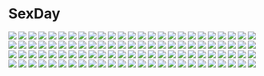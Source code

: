 # SexDay
![](https://konachan.com/image/fa732b55e839cd16e14be287a442aaf9/Konachan.com%20-%20198806%201000-chan%20blue_hair%20boots%20oizumi%20orimoto_mimana%20purple_eyes%20short_hair%20skirt%20wink.jpg)
![](https://konachan.com/image/b285726b11941643643cfc2bc6912cd7/Konachan.com%20-%2049195%20tagme.jpg)
![](https://konachan.com/image/cd7e39d276f52f48dae2bd2a3ee57b06/Konachan.com%20-%20155650%202girls%20aki_minoriko%20aki_shizuha%20autumn%20blonde_hair%20dress%20flowers%20hat%20jpeg_artifacts%20leaves%20poyan_noken%20red_eyes%20short_hair%20stairs%20touhou%20tree.jpg)
![](https://konachan.com/image/6e58d5656911828f23b89b6dc72ba25e/Konachan.com%20-%2075912%20hijiri_byakuren%20touhou.jpg)
![](https://konachan.com/image/c7f9738d25fca1db0b122d9ce3eebac5/Konachan.com%20-%20260543%20anthropomorphism%20azur_lane%20breasts%20chinese_clothes%20chinese_dress%20cleavage%20elbow_gloves%20gloves%20long_hair%20purple_eyes%20swd3e2%20twintails%20white_hair.jpg)
![](https://konachan.com/jpeg/b3332fe2b2106b2b7c97c01b7042ee63/Konachan.com%20-%20238456%202girls%20blonde_hair%20bow%20braids%20brown_hair%20dress%20hakurei_reimu%20hat%20kirisame_marisa%20long_hair%20mage%20miko%20ofuda%20skirt%20touhou%20waifu2x%20witch_hat%20yellow_eyes.jpg)
![](https://konachan.com/image/071ecaa66d4cbeaf3ebc02e7b1e8a806/Konachan.com%20-%2080376%202girls%20akio_%28dkakh918%29%20animal_ears%20armor%20ass%20blue_hair%20boots%20breasts%20cleavage%20horns%20kirin_%28armor%29%20monster_hunter%20nargacuga_%28armor%29%20thighhighs%20yuri.jpg)
![](https://konachan.com/jpeg/c6ffd5034c32f658775a041278fc111a/Konachan.com%20-%20176067%20blonde_hair%20blue_eyes%20breasts%20feng%20flat_chest%20game_cg%20katagai_shione%20long_hair%20nipples%20open_shirt%20panties%20school_uniform%20skirt%20thighhighs%20underwear.jpg)
![](https://konachan.com/image/64338b8fc2e8881fcec50d20ac64d8af/Konachan.com%20-%20130259%20asagi_shii%20blood%20blue_hair%20bow%20dress%20hat%20red_eyes%20remilia_scarlet%20spear%20touhou%20vampire%20weapon%20wings.jpg)
![](https://konachan.com/jpeg/2429db6d9a1b0930b826db6e9d834abe/Konachan.com%20-%20107331%20ass%20blue_eyes%20blush%20censored%20clochette%20game_cg%20hat%20kamikaze_explorer%20long_hair%20nopan%20oshiki_hitoshi%20penis%20school_uniform%20usami_saori.jpg)
![](https://konachan.com/image/ea53d1226c3f03bc630c7db0d0dd2a6e/Konachan.com%20-%2025774%20animal%20cat%20cc%20chibi%20code_geass%20food%20pizza%20signed%20vector%20watermark.jpeg)
![](https://konachan.com/jpeg/8fb601d091a901c65b950825bd6cc048/Konachan.com%20-%20118793%20blue_eyes%20blush%20brown_hair%20cabbit%20cameltoe%20chisha%20game_cg%20long_hair%20midori_no_umi%20night%20panties%20skirt%20skirt_lift%20thighhighs%20underwear%20yukie.jpg)
![](https://konachan.com/jpeg/69124cd74826203d4f70137a170efac6/Konachan.com%20-%20188942%20all_male%20blonde_hair%20blood%20boots%20glasses%20gloves%20kamezaemon%20male%20mask%20original%20red_eyes%20short_hair%20sword%20tentacles%20torn_clothes%20weapon.jpg)
![](https://konachan.com/image/d4037b1705933cbe3f749c82c8cd8563/Konachan.com%20-%20129278%20blue%20blue_eyes%20blue_hair%20bow%20cirno%20fairy%20kiku_%28kicdoc%29%20monochrome%20short_hair%20thighhighs%20touhou%20wings.jpg)
![](https://konachan.com/image/d5f55ab369a630d5566b562378499e67/Konachan.com%20-%2028065%20abe_yoshitoshi%20dark%20iwakura_lain%20serial_experiments_lain.jpg)
![](https://konachan.com/jpeg/38a3e3c3101d4ca4b0caa413c3085b0b/Konachan.com%20-%2031247%20bra%20breasts%20cleavage%20game_cg%20lyrical_lyric%20marmalade%20mikeou%20takami_rin%20underwear.jpg)
![](https://konachan.com/image/c8929797b67915bbca52e2b16c7b3731/Konachan.com%20-%20127083%20aonoe%20dark%20gumi%20night%20silhouette%20sky%20stars%20vocaloid.jpg)
![](https://konachan.com/image/7732aa9c253b58ab0f47961e6928c9fe/Konachan.com%20-%20159726%20hatsune_miku%20vocaloid.jpg)
![](https://konachan.com/image/ee94202b289f48933d7c6b1f96caad0c/Konachan.com%20-%2033624%20asakaze_risa%20hanabishi_miki%20hayate_no_gotoku%20katsura_yukiji%20segawa_izumi.jpg)
![](https://konachan.com/image/1838620aab11c6b8fdfded9b0356fc31/Konachan.com%20-%2047120%20guitar%20hatsune_miku%20instrument%20vocaloid.jpg)
![](https://konachan.com/image/5dc25abdf141a0fb090a60bc99344099/Konachan.com%20-%2011616%20sola%20tagme.jpg)
![](https://konachan.com/image/014b3ebd8bfe967e06b5d15ee11c21ed/Konachan.com%20-%205051%20eureka%20eureka_seven%20nude.jpg)
![](https://konachan.com/jpeg/06cc12141a56a6246649866100418ba3/Konachan.com%20-%20239927%20anthropomorphism%20ass%20blonde_hair%20bra%20breasts%20cleavage%20kantai_collection%20long_hair%20red_eyes%20ribbons%20thighhighs%20underwear%20yuudachi_%28kancolle%29.jpg)
![](https://konachan.com/jpeg/32a107078de3792348734da54227cb91/Konachan.com%20-%20286642%202girls%20aqua_eyes%20bow%20breasts%20chain%20choker%20cleavage%20garter%20green_hair%20long_hair%20navel%20ofuda%20ponytail%20red_eyes%20shorts%20skirt%20tattoo%20thighhighs%20touhou.jpg)
![](https://konachan.com/image/90f20ca2fdf24f980db8fb40720669fb/Konachan.com%20-%20265589%20apron%20bed%20brown_eyes%20brown_hair%20original%20pokachu%20school_uniform%20short_hair.jpg)
![](https://konachan.com/image/182dff5b9c9f34e4b7bdb9f09b1f475f/Konachan.com%20-%20218939%20beach%20bikini%20clouds%20dagashi_kashi%20green_eyes%20hat%20navel%20purple_hair%20rumaki%20shidare_hotaru%20short_hair%20sky%20swimsuit%20water.jpg)
![](https://konachan.com/jpeg/69eeb2d6be7c5ad949dbe2b4e40ffec6/Konachan.com%20-%2081267%20animal_ears%20k-on%21%20nakano_azusa%20school_swimsuit%20swimsuit%20vector.jpg)
![](https://konachan.com/image/75d557aa2433f89fa9a9e5e115a54628/Konachan.com%20-%20260949%202girls%20breasts%20edogawa_roman%20hoodie%20ichinose_shiki%20idolmaster%20naked_shirt%20nipples%20no_bra%20open_shirt%20otokura_yuuki%20panties%20shirt%20underwear.jpg)
![](https://konachan.com/jpeg/96d7f1b51b24f53637681ddfc0b4fba5/Konachan.com%20-%2078273%20animal_ears%20boots%20long_hair%20original%20tail%20thighhighs%20twintails%20wink.jpg)
![](https://konachan.com/image/b4314a58956c9b9a6ee79cbad48987fb/Konachan.com%20-%20166316%202girls%20apple%20barefoot%20black_hair%20food%20fruit%20fuji_vol.2%20original%20school_uniform%20short_hair%20skirt.jpg)
![](https://konachan.com/image/4e2a5358bcbca51d940464bf6001861c/Konachan.com%20-%20282830%20artoria_pendragon_%28all%29%20building%20fate_%28series%29%20fate_stay_night%20saber%20scenic%20suishougensou.jpg)
![](https://konachan.com/image/2beff2277562c5d36e953e3b9d1200d8/Konachan.com%20-%2013765%20animal_ears%20barefoot%20loli%20ooji%20panties%20striped_panties%20tagme%20tail%20underwear.jpg)
![](https://konachan.com/image/b1ca9b1e90048feb7d26c0fb00f7d1dc/Konachan.com%20-%2020575%20alphonse_elric%20black_hayate%20edward_elric%20fullmetal_alchemist%20jean_havoc%20kain_fuery%20riza_hawkeye%20roy_mustang%20vato_falman%20winry_rockbell.jpg)
![](https://konachan.com/image/97528296309b891f4b4cf5e555ece86a/Konachan.com%20-%2099644%20akemi_homura%20kaname_madoka%20mahou_shoujo_madoka_magica%20miki_sayaka%20sakura_kyouko%20thighhighs%20tomoe_mami%20white.jpg)
![](https://konachan.com/jpeg/ae5928530307f009f726b080ae1414c0/Konachan.com%20-%20220356%20clouds%20kawashiro_nitori%20monosenbei%20sky%20touhou.jpg)
![](https://konachan.com/image/03ae098a6adf9fd0a5e6dbd4ebdc7bbf/Konachan.com%20-%20291984%20blush%20book%20bra%20breasts%20brown_eyes%20brown_hair%20cleavage%20long_hair%20open_shirt%20original%20panties%20pantyhose%20skirt%20suzuki_nago%20underwear%20undressing.jpg)
![](https://konachan.com/jpeg/e192a9710d98f14027a115d7656c644d/Konachan.com%20-%2031266%20breasts%20censored%20cleavage%20game_cg%20lyrical_lyric%20marmalade%20mikeou%20open_shirt%20penis.jpg)
![](https://konachan.com/image/b98a873b8a953ecefb9e42e8350192a8/Konachan.com%20-%2075939%20tagme.jpg)
![](https://konachan.com/jpeg/add23ff6c52275146c269ad8db500406/Konachan.com%20-%20300623%20amashiro_natsuki%20animal_ears%20blush%20bunny_ears%20bunnygirl%20collar%20gray_hair%20long_hair%20original%20pink_eyes%20twintails%20white.jpg)
![](https://konachan.com/jpeg/a24bbb20d9e9e71f41a833647c00451a/Konachan.com%20-%20270000%20bed%20black_hair%20blush%20braids%20breasts%20dress%20f-cla%20game_cg%20long_hair%20nipples%20nude%20penis%20ponytail%20pussy%20red_eyes%20red_hair%20sex%20short_hair%20uncensored.jpg)
![](https://konachan.com/jpeg/7312fd11caff46c777b53dd2d8c34e0e/Konachan.com%20-%20199574%20animal%20bird%20cape%20mivit%20original%20pixiv_fantasia%20scenic%20watermark.jpg)
![](https://konachan.com/image/01c4aaed2b5093f76686f6071d01c532/Konachan.com%20-%2031520%20blush%20favorite%20game_cg%20gray_hair%20happy_margaret%21%20kokonoka%20long_hair%20rindou_saki%20twintails.jpg)
![](https://konachan.com/jpeg/250d2842655c1cec2505d0d181c70993/Konachan.com%20-%2091875%20bed%20close%20game_cg%20ooizumi_mai%20real_imouto_ga_iru_ooizumi-kun_no_baai%20takoyaki_%28roast%29.jpg)
![](https://konachan.com/image/f5202c9943f36a9ecf464c33cc0b7ce4/Konachan.com%20-%20170888%20blonde_hair%20clouds%20hat%20moriya_suwako%20skirt%20sky%20sunakumo%20sunset%20thighhighs%20touhou%20water%20yellow_eyes.jpg)
![](https://konachan.com/image/da257e40a67eaa0d88ea78c7361a2f81/Konachan.com%20-%2021584%20beach%20bleach%20breasts%20cleavage%20dark_skin%20group%20inoue_orihime%20ise_nanao%20kotetsu_isane%20kuchiki_rukia%20shiba_kuukaku%20soifon%20tattoo%20unohana_retsu.jpg)
![](https://konachan.com/image/12866dfdfb7ccd5949bee73c26dfc386/Konachan.com%20-%2012957%20suzuhira_hiro%20swimsuit%20tagme.jpg)
![](https://konachan.com/jpeg/cc8cd23f849b1e82bb9f5076d61d1767/Konachan.com%20-%20118129%20brown_eyes%20brown_hair%20culture_japan%20long_hair%20piromizu%20school_uniform%20suenaga_mirai%20thighhighs%20zoom_layer.jpg)
![](https://konachan.com/jpeg/79e2758ee2765beb930bbc4ca115f8a7/Konachan.com%20-%20290909%20animal_ears%20anthropomorphism%20atago_%28azur_lane%29%20azur_lane%20blush%20breasts%20brown_hair%20cleavage%20close%20foxgirl%20mappaninatta%20wet.jpg)
![](https://konachan.com/image/723d2970888196f95b0a3248f480dfb7/Konachan.com%20-%205118%20andou_mahoro%20mahoromatic%20open_shirt%20panties%20underwear%20white.jpg)
![](https://konachan.com/image/e76aae008b6a9259d9ea34d67b0b25fe/Konachan.com%20-%20179060%20ao_no_mavis%20blue_eyes%20original%20pixiv_fantasia%20pointed_ears%20purple_hair%20ribbons%20sa_%28h28085%29%20short_hair%20sword%20weapon.jpg)
![](https://konachan.com/jpeg/6a451ed61c9f4f4a45ff9b5d7bf78462/Konachan.com%20-%20138685%20dolphin_divers%20game_cg%20ogura_minamo%20senomoto_hisashi.jpg)
![](https://konachan.com/image/0b1aeb29c8477fcc809cd6761b73b77a/Konachan.com%20-%20130550%20blush%20close%20feng%20game_cg%20hoshizora_e_kakaru_hashi%20koumoto_madoka%20purple_eyes%20purple_hair%20ryohka%20school_uniform.jpg)
![](https://konachan.com/jpeg/b991026ce2df7afc0626b5443a45f437/Konachan.com%20-%20175437%20apple%20blonde_hair%20blue_eyes%20bow%20cake%20candy%20dress%20food%20fruit%20headband%20kneehighs%20male%20sakakidani%20short_hair%20strawberry%20teddy_bear%20umbrella%20vocaloid%20wink.jpg)
![](https://konachan.com/image/15fe367f2fdba4ee80e947764de1608d/Konachan.com%20-%20252735%20blue_eyes%20blue_hair%20bow%20cropped%20denpa_onna_to_seishun_otoko%20food%20game_console%20long_hair%20pizza%20skirt%20tamu_%28tamurarucaffe1226%29%20touwa_erio.jpg)
![](https://konachan.com/image/7ca2f2d493488451db82c190da830cf3/Konachan.com%20-%20121802%20black_eyes%20black_hair%20blue_eyes%20brown_hair%20jpeg_artifacts%20mononoke_%28empty%29%20original.jpg)
![](https://konachan.com/jpeg/c1fb9029ba778c734fef7008391487a3/Konachan.com%20-%20229150%20brown_hair%20flat_chest%20food%20game_cg%20loli%20long_hair%20panties%20sayama_chie%20shoujo_ramune%20skirt%20tan_lines%20tanuki_soft%20underwear%20upskirt%20yellow_eyes.jpg)
![](https://konachan.com/image/89a13781c84ebf1183fd580aeef56dbd/Konachan.com%20-%2011089%20flandre_scarlet%20snow%20touhou%20vampire%20winter.jpg)
![](https://konachan.com/image/2e8ef52cc6048bf35dea5e0ed5855a54/Konachan.com%20-%20277567%20animal%20blush%20brown_eyes%20fang%20japanese_clothes%20long_hair%20miko%20orange_hair%20original%20pokachu%20ponytail.jpg)
![](https://konachan.com/jpeg/6f4d7ecb4f2eefa14805aa932198e1ee/Konachan.com%20-%20274646%20blonde_hair%20breasts%20dress%20footjob%20game_cg%20goth-loli%20horns%20kneehighs%20lolita_fashion%20nipples%20penis%20pussy%20short_hair%20uncensored%20yellow_eyes.jpg)
![](https://konachan.com/jpeg/1a44f495033fb158499c720b5f20959a/Konachan.com%20-%20290375%202girls%20ass%20black_hair%20blue_eyes%20bra%20braids%20breasts%20glasses%20kneehighs%20long_hair%20nipples%20open_shirt%20panties%20sakura_airi%20scan%20skirt%20underwear.jpg)
![](https://konachan.com/jpeg/d23b47efcb2e8009bc23f58f8a64f75d/Konachan.com%20-%20153948%20pointed_ears%20sword_art_online%20yuuki_asuna.jpg)
![](https://konachan.com/jpeg/036c6c5cd2a8c0a6bb0342eccd7082ea/Konachan.com%20-%20191408%20aqua_eyes%20black_hair%20brown_eyes%20brown_hair%20cat_smile%20catgirl%20long_hair%20maid%20neko_works%20nekopara%20pink_hair%20sayori%20short_hair%20thighhighs%20twintails.jpg)
![](https://konachan.com/image/e868b6945bd4ff06f7d4534cdc3e9299/Konachan.com%20-%20130798%20lala_satalin_deviluke%20loli%20sairenji_haruna%20to_love_ru%20yabuki_kentarou%20yuuki_mikan.jpg)
![](https://konachan.com/image/39f9af8ba4ffb812439acc45ddbffaf3/Konachan.com%20-%20164118%20barefoot%20blonde_hair%20blue_eyes%20breasts%20kure_masahiro%20kyoukai_senjou_no_horizon%20long_hair%20mary_stuart%20nude%20pussy%20scar%20uncensored.jpg)
![](https://konachan.com/image/aa8052790087cf30a6d94a1da4345800/Konachan.com%20-%20197207%20building%20crown%20dragon%20flowers%20green_eyes%20green_hair%20ryosios%20scenic%20shikieiki_yamaxanadu%20spear%20touhou%20weapon.jpg)
![](https://konachan.com/image/b262baf63eba820801517c436952e053/Konachan.com%20-%20109597%20blue_hair%20hatsune_miku%20thighhighs%20twintails%20vocaloid%20world_is_mine_%28vocaloid%29.jpg)
![](https://konachan.com/image/21bda3d6612b5d6f22980ef0c077836c/Konachan.com%20-%20154888%20code_geass%20millay_ashford%20tagme_%28artist%29%20watermark.jpg)
![](https://konachan.com/jpeg/82aff1a4d284f4fe68107d6f8f0b902d/Konachan.com%20-%20284998%20aqua_eyes%20asamura_hiori%20bikini%20black_hair%20breasts%20cleavage%20close%20cropped%20gradient%20headband%20idolmaster%20long_hair%20necklace%20ponytail%20swimsuit%20wristwear.jpg)
![](https://konachan.com/jpeg/9a700ab5e186bab5cd8824c9c9f9ef50/Konachan.com%20-%20192464%20animal%20aqua_eyes%20aqua_hair%20bird%20hatsune_miku%20long_hair%20oluha%20thighhighs%20translation_request%20vocaloid.jpg)
![](https://konachan.com/jpeg/5d4a16cad57f74a2b3c0826fa6229656/Konachan.com%20-%2036333%20arietta%20blue_eyes%20crown%20lyrical_lyric.jpg)
![](https://konachan.com/image/c40a9ef796ade069db73f6d8801e0145/Konachan.com%20-%20135742%20flandre_scarlet%20houjuu_nue%20komeiji_koishi%20pointed_ears%20tagme%20touhou%20vampire.jpg)
![](https://konachan.com/image/7077d6997e3f095706c0d87e442a5dcb/Konachan.com%20-%2030708%20flcl%20gainax%20haruhara_haruko%20nandaba_naota%20polychromatic.jpg)
![](https://konachan.com/jpeg/f0819b869a0a3098c96f7e8e88ceaecf/Konachan.com%20-%20130827%20akiakane%20animal_ears%20building%20catgirl%20city%20envy_catwalk_%28vocaloid%29%20school_uniform%20tail%20vocaloid.jpg)
![](https://konachan.com/jpeg/18c81bb93e8e6fa0f6fc3cce1423a350/Konachan.com%20-%20193135%20apron%20braids%20dress%20headdress%20izayoi_sakuya%20knife%20long_hair%20maid%20masaru.jp%20red_eyes%20ribbons%20touhou%20white_hair%20wristwear.jpg)
![](https://konachan.com/jpeg/60b01f5eeec6f25d8873b5f06d741c84/Konachan.com%20-%20232078%20breasts%20kneehighs%20long_hair%20navel%20nipples%20no_bra%20open_shirt%20panties%20panty_pull%20purple_eyes%20saeki_nao%20third-party_edit%20underwear%20white.jpg)
![](https://konachan.com/image/11e34c104cee79fa97c84b2df9cd3891/Konachan.com%20-%20307713%20animal_ears%20arknights%20black_hair%20dress%20drink%20gray_hair%20liduke%20logo%20male%20ponytail%20purple_eyes%20red_eyes%20short_hair%20tail%20twintails%20white_hair.jpg)
![](https://konachan.com/image/2347a2391093252b6e226c2788151eb4/Konachan.com%20-%20110144%20boots%20bow%20flowers%20hakurei_reimu%20hat%20headband%20ibuki_suika%20izayoi_sakuya%20katana%20maid%20miko%20myon%20pantyhose%20petals%20sword%20tagme%20tie%20touhou%20weapon%20wolfgirl.jpg)
![](https://konachan.com/image/d7efc391d8ad61231347d12145febbbb/Konachan.com%20-%20190515%20ayase_eri%20beach%20bikini%20blue_eyes%20bow%20breasts%20cleavage%20clouds%20navel%20necklace%20ponytail%20red_eyes%20red_hair%20ribbons%20skirt%20swimsuit%20twintails%20umbrella.jpg)
![](https://konachan.com/image/8dea83d97047443fa0ce5f9fc45fcaf7/Konachan.com%20-%20206037%20blush%20bra%20breasts%20brown_hair%20cleavage%20long_hair%20moonshiner%20necklace%20nipple_slip%20original%20panties%20shibata_kuru%20stockings%20underwear%20undressing.jpg)
![](https://konachan.com/image/ef15016e0ca5893e1d1f5e553c12e717/Konachan.com%20-%2016381%20group%20monochrome%20rozen_maiden.jpg)
![](https://konachan.com/jpeg/ef70477663ce10194b9acdd99b29c5f2/Konachan.com%20-%2055643%20aircraft%20aqua_eyes%20aqua_hair%20arsenixc%20hatsune_miku%20koi_wa_sensou_%28vocaloid%29%20pantyhose%20twintails%20vocaloid.jpg)
![](https://konachan.com/image/6a0a64bcf57bc830ca1b5dfeec76e774/Konachan.com%20-%2038284%20christmas%20clannad%20furukawa_nagisa%20moonknives%20okazaki_ushio.jpg)
![](https://konachan.com/image/fa437b2df43b2e096ab0d49689d6b04b/Konachan.com%20-%2039587%20hidamari_sketch%20ume_aoki%20yuno.jpg)
![](https://konachan.com/image/ea2dd07da3648869a323f32ccd9a50e5/Konachan.com%20-%20283577%20aqua_eyes%20blush%20breasts%20cleavage%20drink%20food%20libre%20nipples%20original%20pantyhose%20pink_hair%20sake%20see_through%20wet.jpg)
![](https://konachan.com/image/29e207623e9901c4e45b3224843071e2/Konachan.com%20-%20290676%20blue_hair%20blush%20bow%20braids%20bubbles%20food%20fruit%20killcy%20long_hair%20original%20purple_eyes%20ribbons%20underwater%20water.jpg)
![](https://konachan.com/image/e7b5c961084a1b1fdde993844d5a4fff/Konachan.com%20-%2011435%20cc%20code_geass%20nunnally_lamperouge.jpg)
![](https://konachan.com/image/3b09bb2695cab8949abfa386cd20ee47/Konachan.com%20-%20101342%20akemi_homura%20gun%20inyu%20kaname_madoka%20mahou_shoujo_madoka_magica%20purple_eyes%20weapon.jpg)
![](https://konachan.com/image/92951d14322a55c61fe524d9645a1e3d/Konachan.com%20-%2096143%20chibi%20fairy%20fang%20food%20glasses%20group%20hat%20horns%20kimono%20maid%20male%20miko%20myon%20nurse%20pink_eyes%20ponytail%20red_eyes%20red_hair%20tknkkm%20touhou%20vampire%20wings%20witch.jpg)
![](https://konachan.com/image/db71ab62d28324982a689374cff71f40/Konachan.com%20-%20169210%20black_hair%20blue_eyes%20cameltoe%20dengeki_hime%20ganjoin_atsu%20glasses%20logo%20navel%20no_bra%20open_shirt%20panties%20panty_pull%20ribbons%20tomosuke%20underwear.jpg)
![](https://konachan.com/image/3d33dceb8088c0a805c4bdd871a11917/Konachan.com%20-%20265315%20bed%20headdress%20lolita_fashion%20long_hair%20original%20purple_eyes%20purple_hair%20tagme_%28artist%29.jpg)
![](https://konachan.com/jpeg/b732304bef85d746d33886298979e569/Konachan.com%20-%20258030%20animal%20arisegawa_arle%20black_hair%20blush%20boku_to_koi_suru_ponkotsu_akuma%20brown_eyes%20clouds%20game_cg%20male%20sayori%20short_hair%20sky%20smile.jpg)
![](https://konachan.com/image/ec7ea546818d3551819b34ea0a44c421/Konachan.com%20-%2044750%20ever17.jpg)
![](https://konachan.com/jpeg/f1a65b196872bac52f1150e8a8ded780/Konachan.com%20-%2020791%20simoun%20yun.jpg)
![](https://konachan.com/jpeg/d6850e70df316f88ba14f4b8661722c9/Konachan.com%20-%20241450%20aile_%28crossroads%29%20crossover%20eromanga-sensei%20izumi_sagiri%20kanna_kamui%20kobayashi-san_chi_no_maid_dragon%20loli.jpg)
![](https://konachan.com/image/c7ece66a332af53368e790a1c26c2d4f/Konachan.com%20-%2040891%20kokonobi%20tagme.jpg)
![](https://konachan.com/jpeg/1259d8c6b30787dbeaa4a610621385f4/Konachan.com%20-%20121204%20blades_heart%20dark_skin%20fan%20game_cg%20kiki_%28blades_heart%29%20orange_eyes%20shimesaba_kohada%20short_hair%20tattoo%20white_hair.jpg)
![](https://konachan.com/jpeg/40820f6b792184c0d3f4d6448c040df5/Konachan.com%20-%20126449%20apricot_cherry%20ass%20ayame_sakura%20blush%20brown_hair%20game_cg%20green_eyes%20oshirikko_venus%20panties%20panty_pull%20school_uniform%20toma_%28asagayatei%29%20underwear%20wet.jpg)
![](https://konachan.com/jpeg/c9e8cfba9e18e741bad114066248fb7f/Konachan.com%20-%20220847%20aikatsu%21%20hitoto%20ichinose_kaede%20toudou_yurika.jpg)
![](https://konachan.com/jpeg/3cc011bebe52b6b3b3def79b6c1f244a/Konachan.com%20-%20194722%20ara_haan%20bell%20black_hair%20blush%20breasts%20elsword%20gloves%20long_hair%20nipples%20open_shirt%20pubic_hair%20pussy%20spread_legs%20tentacles%20uncensored%20white_hair.jpg)
![](https://konachan.com/jpeg/2dc4e7ac6631d409765aa5ef6151c3a3/Konachan.com%20-%20199073%202girls%20bicycle%20blonde_hair%20brown_eyes%20brown_hair%20game_cg%20giga%20kitazono_nana%20kneehighs%20long_hair%20panties%20passage%21%20red_eyes%20shoujo_ai%20skirt%20underwear.jpg)
